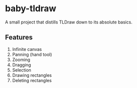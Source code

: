 # baby-tldraw

A small project that distills TLDraw down to its absolute basics.

## Features

1. Infinite canvas
2. Panning (hand tool)
3. Zooming
4. Dragging 
5. Selection
6. Drawing rectangles
7. Deleting rectangles
